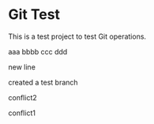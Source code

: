 # Git Test

This is a test project to test Git operations.

aaa bbbb ccc ddd


new line

created a test branch


conflict2

conflict1


